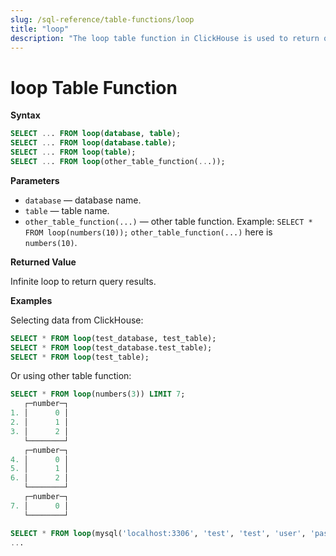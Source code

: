 ```yaml
---
slug: /sql-reference/table-functions/loop
title: "loop"
description: "The loop table function in ClickHouse is used to return query results in an infinite loop."
---
```


# loop Table Function

**Syntax**

``` sql
SELECT ... FROM loop(database, table);
SELECT ... FROM loop(database.table);
SELECT ... FROM loop(table);
SELECT ... FROM loop(other_table_function(...));
```

**Parameters**

- `database` — database name.
- `table` — table name.
- `other_table_function(...)` — other table function.
  Example: `SELECT * FROM loop(numbers(10));`
  `other_table_function(...)` here is `numbers(10)`.

**Returned Value**

Infinite loop to return query results.

**Examples**

Selecting data from ClickHouse:

``` sql
SELECT * FROM loop(test_database, test_table);
SELECT * FROM loop(test_database.test_table);
SELECT * FROM loop(test_table);
```

Or using other table function:

``` sql
SELECT * FROM loop(numbers(3)) LIMIT 7;
   ┌─number─┐
1. │      0 │
2. │      1 │
3. │      2 │
   └────────┘
   ┌─number─┐
4. │      0 │
5. │      1 │
6. │      2 │
   └────────┘
   ┌─number─┐
7. │      0 │
   └────────┘
``` 
``` sql
SELECT * FROM loop(mysql('localhost:3306', 'test', 'test', 'user', 'password'));
...
```